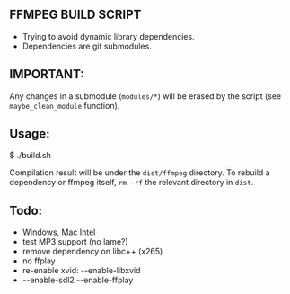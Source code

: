 FFMPEG BUILD SCRIPT
-------------------

- Trying to avoid dynamic library dependencies.
- Dependencies are git submodules.

IMPORTANT:
---------

Any changes in a submodule (`modules/*`) will be
erased by the script (see `maybe_clean_module` function).

Usage:
-----

$ ./build.sh

Compilation result will be under the `dist/ffmpeg` directory.
To rebuild a dependency or ffmpeg itself, `rm -rf` the relevant
directory in `dist`.

Todo:
----
- Windows, Mac Intel
- test MP3 support (no lame?)
- remove dependency on libc++ (x265)
- no ffplay
- re-enable xvid: --enable-libxvid
- --enable-sdl2 --enable-ffplay

